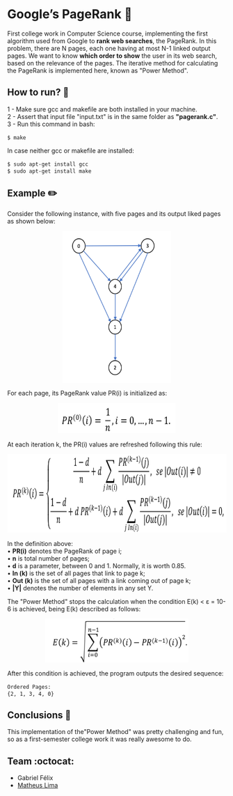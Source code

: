 # Google’s PageRank :page_with_curl:
First college work in Computer Science course, implementing the first algorithm used from Google to **rank web searches**, the PageRank. 
In this problem, there are N pages, each one having at most N-1 linked output pages. 
We want to know **which order to show** the user in its web search, based on the relevance of the pages. 
The iterative method for calculating the PageRank is implemented here, known as "Power Method".

## How to run? :running:

1 - Make sure gcc and makefile are both installed in your machine.  
2 - Assert that input file "input.txt" is in the same folder as **"pagerank.c"**.  
3 - Run this command in bash:
```
$ make
```
In case neither gcc or makefile are installed:
```
$ sudo apt-get install gcc
$ sudo apt-get install make
```
## Example :pencil2:

Consider the following instance, with five pages and its output liked pages as shown below:

<p align="center">
  <img src="assets/sample.png" align=center width=250 height=350/>
</p>

For each page, its PageRank value PR(i) is initialized as:

<p align="center">
  <img src="assets/init_pagerank.jpg" width="270" height="70"/>
</p>

At each iteration k, the PR(i) values are refreshed following this rule:

<p align="center">
  <img src="assets/pagerank.jpg" width="650" height="180"/>
</p>

In the definition above:  
• **PR(i)** denotes the PageRank of page i;  
• **n** is total number of pages;  
• **d** is a parameter, between 0 and 1. Normally, it is worth 0.85.  
• **In (k)** is the set of all pages that link to page k;  
• **Out (k)** is the set of all pages with a link coming out of page k;  
• **|Y|** denotes the number of elements in any set Y.  

The "Power Method" stops the calculation when the condition E(k) < ε = 10-6 is achieved, being E(k) described as follows: 
<p align="center">
  <img src="assets/stop_condition.jpg" width="330" height="100"/>
</p>

After this condition is achieved, the program outputs the desired sequence:
```
Ordered Pages: 
{2, 1, 3, 4, 0}
```

## Conclusions :mag_right:

This implementation of the"Power Method" was pretty challenging and fun, so as a first-semester college work it was really awesome to do.

## Team :octocat:
- Gabriel Félix
- [Matheus Lima](https://github.com/MatheusAL)
